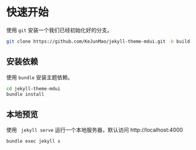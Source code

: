# 快速开始

使用 `git` 安装一个我们已经初始化好的分支。

```bash
git clone https://github.com/KeJunMao/jekyll-theme-mdui.git -b build
```

## 安装依赖

使用 `bundle` 安装主题依赖。

```bash
cd jekyll-theme-mdui
bundle install
```

## 本地预览

使用 ` jekyll serve` 运行一个本地服务器，默认访问 http://localhost:4000 

```bash
bundle exec jekyll s 
```